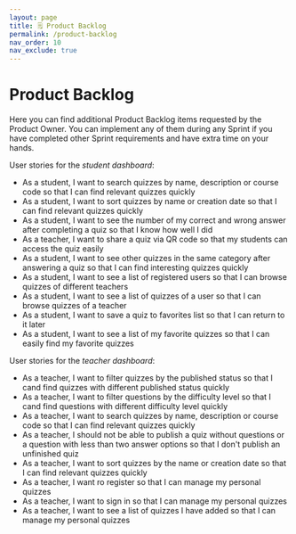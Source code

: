 ```yaml
---
layout: page
title: 🗒️ Product Backlog
permalink: /product-backlog
nav_order: 10
nav_exclude: true
---
```


# Product Backlog

Here you can find additional Product Backlog items requested by the Product Owner. You can implement any of them during any Sprint if you have completed other Sprint requirements and have extra time on your hands.

User stories for the _student dashboard_:

- As a student, I want to search quizzes by name, description or course code so that I can find relevant quizzes quickly
- As a student, I want to sort quizzes by name or creation date so that I can find relevant quizzes quickly
- As a student, I want to see the number of my correct and wrong answer after completing a quiz so that I know how well I did
- As a teacher, I want to share a quiz via QR code so that my students can access the quiz easily
- As a student, I want to see other quizzes in the same category after answering a quiz so that I can find interesting quizzes quickly
- As a student, I want to see a list of registered users so that I can browse quizzes of different teachers
- As a student, I want to see a list of quizzes of a user so that I can browse quizzes of a teacher
- As a student, I want to save a quiz to favorites list so that I can return to it later
- As a student, I want to see a list of my favorite quizzes so that I can easily find my favorite quizzes

User stories for the _teacher dashboard_:

- As a teacher, I want to filter quizzes by the published status so that I cand find quizzes with different published status quickly
- As a teacher, I want to filter questions by the difficulty level so that I cand find questions with different difficulty level quickly
- As a teacher, I want to search quizzes by name, description or course code so that I can find relevant quizzes quickly
- As a teacher, I should not be able to publish a quiz without questions or a question with less than two answer options so that I don't publish an unfinished quiz
- As a teacher, I want to sort quizzes by the name or creation date so that I can find relevant quizzes quickly
- As a teacher, I want ro register so that I can manage my personal quizzes
- As a teacher, I want to sign in so that I can manage my personal quizzes
- As a teacher, I want to see a list of quizzes I have added so that I can manage my personal quizzes
